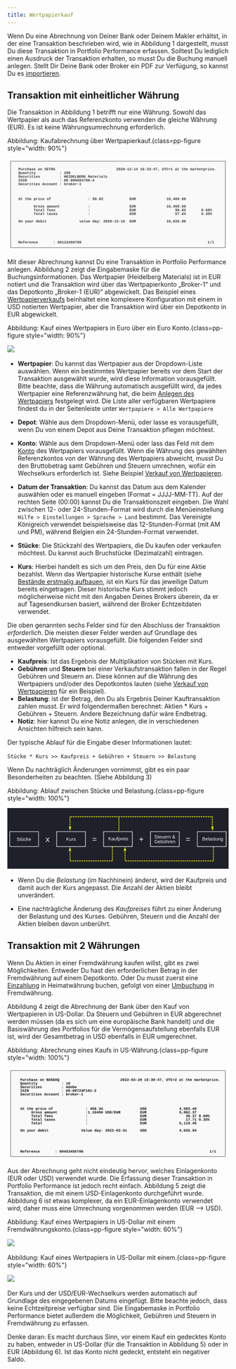 ```yaml
---
title: Wertpapierkauf
---
```


Wenn Du eine Abrechnung von Deiner Bank oder Deinem Makler erhältst, in der eine Transaktion beschrieben wird, wie in Abbildung 1 dargestellt, musst Du diese Transaktion in Portfolio Performance erfassen. Solltest Du lediglich einen Ausdruck der Transaktion erhalten, so musst Du die Buchung manuell anlegen. Stellt Dir Deine Bank oder Broker ein PDF zur Verfügung, so kannst Du es [importieren](../../referenzhandbuch/datei/import.md).

## Transaktion mit einheitlicher Währung

Die Transaktion in Abbildung 1 betrifft nur eine Währung. Sowohl das Wertpapier als auch das Referenzkonto verwenden die gleiche Währung (EUR).  Es ist keine Währungsumrechnung erforderlich.

Abbildung: Kaufabrechnung über Wertpapierkauf.{class=pp-figure style="width: 90%"}

![](images/info-bank-note-share-heidelberg.svg)

Mit dieser Abrechnung kannst Du eine Transaktion in Portfolio Performance anlegen. Abbildung 2 zeigt die Eingabemaske für die Buchungsinformationen. Das Wertpapier (Heidelberg Materials) ist in EUR notiert und die Transaktion wird über das Wertpapierkonto „Broker-1“ und das Depotkonto „Broker-1 (EUR)“ abgewickelt. Das Beispiel eines [Wertpapierverkaufs](verkauf.md) beinhaltet eine komplexere Konfiguration mit einem in USD notierten Wertpapier, aber die Transaktion wird über ein Depotkonto in EUR abgewickelt.

Abbildung: Kauf eines Wertpapiers in Euro über ein Euro Konto.{class=pp-figure style="width: 90%"}

![](images/mnu-transaction-buy-share-heidelberg.png)

- **Wertpapier**: Du kannst das Wertpapier aus der Dropdown-Liste auswählen. Wenn ein bestimmtes Wertpapier bereits vor dem Start der Transaktion ausgewählt wurde, wird diese Information vorausgefüllt. Bitte beachte, dass die Währung automatisch ausgefüllt wird, da jedes Wertpapier eine Referenzwährung hat, die beim [Anlegen des Wertpapiers](../intro-wertpapiere-anlegen.md) festgelegt wird. Die Liste aller verfügbaren Wertpapiere findest du in der Seitenleiste unter `Wertpapiere > Alle Wertpapiere`

- **Depot**: Wähle aus dem Dropdown-Menü, oder lasse es vorausgefüllt, wenn Du von einem Depot aus Deine Transaktion pflegen möchtest.

- **Konto**: Wähle aus dem Dropdown-Menü oder lass das Feld mit dem [Konto](../../referenzhandbuch/ansichten/stammdaten/konten.md) des Wertpapiers vorausgefüllt. Wenn die Währung des gewählten Referenzkontos von der Währung des Wertpapiers abweicht, musst Du den Bruttobetrag samt Gebühren und Steuern umrechnen, wofür ein Wechselkurs erforderlich ist. Siehe Beispiel [Verkauf von Wertpapieren](verkauf.md).

- **Datum der Transaktion**: Du kannst das Datum aus dem Kalender auswählen oder es manuell eingeben (Format = JJJJ-MM-TT). Auf der rechten Seite (00:00) kannst Du die Transaktionszeit eingeben. Die Wahl zwischen 12- oder 24-Stunden-Format wird durch die Menüeinstellung `Hilfe > Einstellungen > Sprache > Land` bestimmt. Das Vereinigte Königreich verwendet beispielsweise das 12-Stunden-Format (mit AM und PM), während Belgien ein 24-Stunden-Format verwendet.

- **Stücke**: Die Stückzahl des Wertpapiers, die Du kaufen oder verkaufen möchtest. Du kannst auch Bruchstücke (Dezimalzahl) eintragen.

- **Kurs**: Hierbei handelt es sich um den Preis, den Du für eine Aktie bezahlst. Wenn das Wertpapier historische Kurse enthält (siehe [Bestände erstmalig aufbauen](../intro-bestaende-erstmalig-aufbauen.md), ist ein Kurs für das jeweilige Datum bereits eingetragen. Dieser historische Kurs stimmt jedoch möglicherweise nicht mit den Angaben Deines Brokers überein, da er auf Tagesendkursen basiert, während der Broker Echtzeitdaten verwendet.

Die oben genannten sechs Felder sind für den Abschluss der Transaktion *erforderlich*. Die meisten dieser Felder werden auf Grundlage des ausgewählten Wertpapiers vorausgefüllt. Die folgenden Felder sind entweder vorgefüllt oder optional.

- **Kaufpreis**: Ist das Ergebnis der Multiplikation von Stücken mit Kurs.
- **Gebühren** und **Steuern** bei einer Verkaufstransaktion fallen in der Regel Gebühren und Steuern an. Diese können auf die Währung des Wertpapiers und/oder des Depotkontos lauten (siehe [Verkauf von Wertpapieren](verkauf.md) für ein Beispiel).
- **Belastung**: ist der Betrag, den Du als Ergebnis Deiner Kauftransaktion zahlen musst. Er wird folgendermaßen berechnet: Aktien * Kurs + Gebühren + Steuern. Andere Bezeichnung dafür wäre Endbetrag.
- **Notiz**: hier kannst Du eine Notiz anlegen, die in verschiedenen Ansichten hilfreich sein kann.

Der typische Ablauf für die Eingabe dieser Informationen lautet:
  
`Stücke * Kurs >> Kaufpreis + Gebühren + Steuern >> Belastung`

Wenn Du nachträglich Änderungen vornimmst, gibt es ein paar Besonderheiten zu beachten. (Siehe Abbildung 3)

Abbildung: Ablauf zwischen Stücke und Belastung.{class=pp-figure style="width: 100%"}

![](images/info-transaktions-berechnung.svg)

- Wenn Du die *Belastung* (im Nachhinein) änderst, wird der Kaufpreis und damit auch der Kurs angepasst. Die Anzahl der Aktien bleibt unverändert.

- Eine nachträgliche Änderung des *Kaufpreises* führt zu einer Änderung der Belastung und des Kurses. Gebühren, Steuern und die Anzahl der Aktien bleiben davon unberührt.

## Transaktion mit 2 Währungen
Wenn Du Aktien in einer Fremdwährung kaufen willst, gibt es zwei Möglichkeiten. Entweder Du hast den erforderlichen Betrag in der Fremdwährung auf einem Depotkonto. Oder Du musst zuerst eine [Einzahlung](einzahlung.md) in Heimatwährung buchen, gefolgt von einer [Umbuchung](einzahlung.md#umbuchung-zwischen-unterschiedlichen-währungen) in Fremdwährung. 

Abbildung 4 zeigt die Abrechnung der Bank über den Kauf von Wertpapieren in US-Dollar. Da Steuern und Gebühren in EUR abgerechnet werden müssen (da es sich um eine europäische Bank handelt) und die Basiswährung des Portfolios für die Vermögensaufstellung ebenfalls EUR ist, wird der Gesamtbetrag in USD ebenfalls in EUR umgerechnet.

Abbildung: Abrechnung eines Kaufs in US-Währung.{class=pp-figure style="width: 100%"}

![](images/info-bank-note-share-adobe.svg)

Aus der Abrechnung geht nicht eindeutig hervor, welches Einlagenkonto (EUR oder USD) verwendet wurde. Die Erfassung dieser Transaktion in Portfolio Performance ist jedoch recht einfach. Abbildung 5 zeigt die Transaktion, die mit einem USD-Einlagenkonto durchgeführt wurde. Abbildung 6 ist etwas komplexer, da ein EUR-Einlagenkonto verwendet wird; daher muss eine Umrechnung vorgenommen werden (EUR --> USD).

Abbildung: Kauf eines Wertpapiers in US-Dollar mit einem Fremdwährungskonto.{class=pp-figure style="width: 60%"}

![](images/mnu-transaction-buy-share-adobe-usd-account.png)

Abbildung: Kauf eines Wertpapiers in US-Dollar mit einem.{class=pp-figure style="width: 60%"}

![](images/mnu-transaction-buy-share-adobe-EUR-account.png)

Der Kurs und der USD/EUR-Wechselkurs werden automatisch auf Grundlage des eingegebenen Datums eingefügt. Bitte beachte jedoch, dass keine Echtzeitpreise verfügbar sind. Die Eingabemaske in Portfolio Performance bietet außerdem die Möglichkeit, Gebühren und Steuern in Fremdwährung zu erfassen. 

Denke daran: Es macht durchaus Sinn, vor einem Kauf ein gedecktes Konto zu haben, entweder in US-Dollar (für die Transaktion in Abbildung 5) oder in EUR (Abbildung 6). Ist das Konto nicht gedeckt, entsteht ein negativer Saldo.